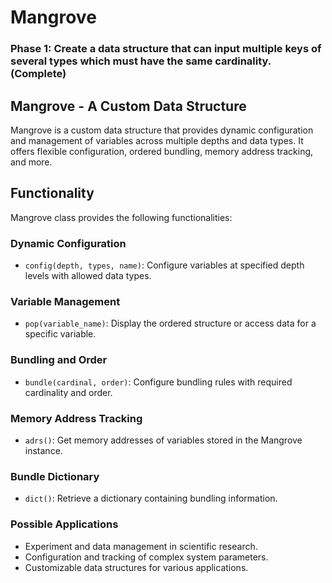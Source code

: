 # Mangrove

### Phase 1: Create a data structure that can input multiple keys of several types which must have the same cardinality. (Complete)

## Mangrove - A Custom Data Structure

Mangrove is a custom data structure that provides dynamic configuration and management of variables across multiple depths and data types. It offers flexible configuration, ordered bundling, memory address tracking, and more.

## Functionality

Mangrove class provides the following functionalities:

### Dynamic Configuration

- `config(depth, types, name)`: Configure variables at specified depth levels with allowed data types.

### Variable Management

- `pop(variable_name)`: Display the ordered structure or access data for a specific variable.

### Bundling and Order

- `bundle(cardinal, order)`: Configure bundling rules with required cardinality and order.

### Memory Address Tracking

- `adrs()`: Get memory addresses of variables stored in the Mangrove instance.

### Bundle Dictionary

- `dict()`: Retrieve a dictionary containing bundling information.

### Possible Applications

- Experiment and data management in scientific research.
- Configuration and tracking of complex system parameters.
- Customizable data structures for various applications.

